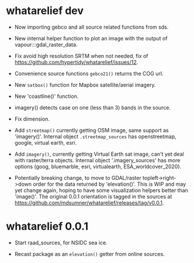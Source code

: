 # whatarelief dev


* Now importing gebco and all source related functions from sds. 

* New internal helper function to plot an image with the output of vapour:::gdal_raster_data. 

* Fix avoid high resolution SRTM when not needed, fix of https://github.com/hypertidy/whatarelief/issues/12. 

* Convenience source functions `gebco21()` returns the COG url. 

* New `satbox()` function for Mapbox satellite/aerial imagery. 

* New 'coastline()' function. 

* imagery() detects case on one (less than 3) bands in the source. 

* Fix dimension. 

* Add `streetmap()` currently getting OSM image, same support as 'imagery()'.  Internal object `.streetmap_sources` has
openstreetmap, google, virtual earth, esri. 

* Add `imagery()`, currently getting Virtual Earth sat image, can't yet deal with raster/terra objects. Internal object '.imagery_sources' has more options (goog, bluemarble, esri, virtualearth, ESA_worldcover_2020). 

* Potentially breaking change, to move to GDAL/raster topleft->right->down order for the data returned
by 'elevation()'. This is WIP and may yet change again, hoping to have some visualization helpers better than
'image()'. The original 0.0.1 orientation is tagged in the sources at https://github.com/mdsumner/whatarelief/releases/tag/v0.0.1. 


# whatarelief 0.0.1

* Start raad_sources, for NSIDC sea ice. 

* Recast package as an `elevation()` getter from online sources. 
